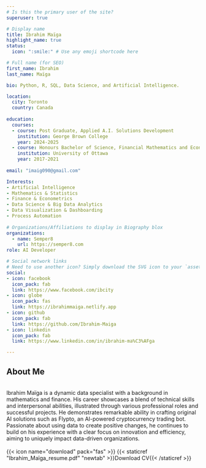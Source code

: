 ```yaml
---
# Is this the primary user of the site?
superuser: true

# Display name
title: Ibrahim Maïga
highlight_name: true
status:
  icon: ":smile:" # Use any emoji shortcode here

# Full name (for SEO)
first_name: Ibrahim
last_name: Maïga

bio: Python, R, SQL, Data Science, and Artificial Intelligence.

location:
  city: Toronto
  country: Canada
  
education:
  courses:
  - course: Post Graduate, Applied A.I. Solutions Development
    institution: George Brown College
    year: 2024-2025
  - course: Honours Bachelor of Science, Financial Mathematics and Economics
    institution: University of Ottawa
    year: 2017-2021
    
email: "imaig090@gmail.com"

Interests:
- Artificial Intelligence
- Mathematics & Statistics
- Finance & Econometrics
- Data Science & Big Data Analytics
- Data Visualization & Dashboarding
- Process Automation
  
# Organizations/Affiliations to display in Biography blox
organizations:
  - name: Semper8
    url: https://semper8.com
role: AI Developer

# Social network links
# Need to use another icon? Simply download the SVG icon to your `assets/media/icons/` folder.
social:
- icon: facebook
  icon_pack: fab
  link: https://www.facebook.com/ibcity
- icon: globe
  icon_pack: fas
  link: https://ibrahimmaiga.netlify.app
- icon: github
  icon_pack: fab
  link: https://github.com/Ibrahim-Maiga
- icon: linkedin
  icon_pack: fab
  link: https://www.linkedin.com/in/ibrahim-ma%C3%AFga

---
```

## **About Me**
<br>
Ibrahim Maïga is a dynamic data specialist with a background in mathematics and finance. His career showcases a blend of technical skills and interpersonal abilities, illustrated through various professional roles and successful projects. He demonstrates remarkable ability in crafting original AI solutions such as Flypto, an AI-powered cryptocurrency trading bot. Passionate about using data to create positive changes, he continues to build on his experience with a clear focus on innovation and efficiency, aiming to uniquely impact data-driven organizations.
<br><br>
<span class="btn btn-outline-primary btn-page-header btn-download">
 {{< icon name="download" pack="fas" >}} {{< staticref "Ibrahim_Maïga_resume.pdf" "newtab" >}}Download CV{{< /staticref >}}
</span>

